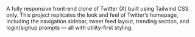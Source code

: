 A fully responsive front-end clone of Twitter (X) built using Tailwind CSS only. This project replicates the look and feel of Twitter’s homepage, including the navigation sidebar, tweet feed layout, trending section, and login/signup prompts — all with utility-first styling.
